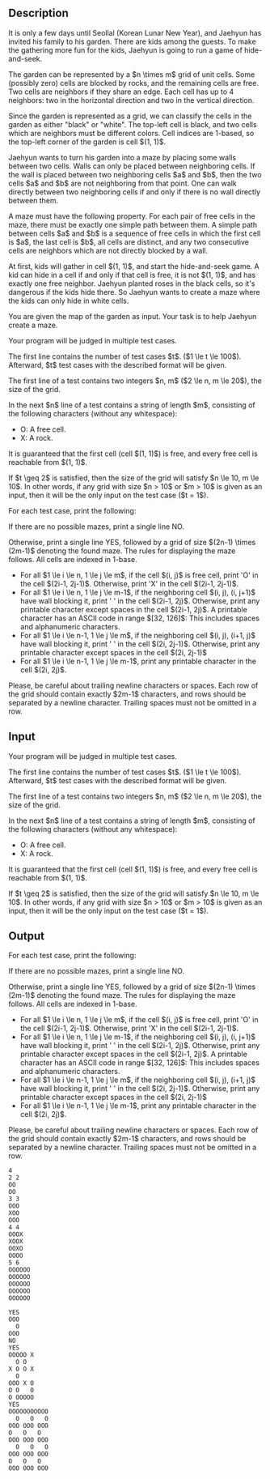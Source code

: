 ## Description

<div><p>It is only a few days until Seollal (Korean Lunar New Year), and Jaehyun has invited his family to his garden. There are kids among the guests. To make the gathering more fun for the kids, Jaehyun is going to run a game of hide-and-seek.</p><p>The garden can be represented by a $n \times m$ grid of unit cells. Some (possibly zero) cells are blocked by rocks, and the remaining cells are free. Two cells are neighbors if they share an edge. Each cell has up to 4 neighbors: two in the horizontal direction and two in the vertical direction. </p><p>Since the garden is represented as a grid, we can classify the cells in the garden as either "<span class="tex-font-style-tt">black</span>" or "<span class="tex-font-style-tt">white</span>". The top-left cell is black, and two cells which are neighbors must be different colors. Cell indices are 1-based, so the top-left corner of the garden is cell $(1, 1)$.</p><p>Jaehyun wants to turn his garden into a <span class="tex-font-style-it">maze</span> by placing some walls between two cells. Walls can only be placed between neighboring cells. If the wall is placed between two neighboring cells $a$ and $b$, then the two cells $a$ and $b$ are not neighboring from that point. One can walk directly between two neighboring cells if and only if there is no wall directly between them. </p><p>A <span class="tex-font-style-it">maze</span> must have the following property. For each pair of free cells in the maze, there must be exactly one simple path between them. A simple path between cells $a$ and $b$ is a sequence of free cells in which the first cell is $a$, the last cell is $b$, all cells are distinct, and any two consecutive cells are neighbors which are not directly blocked by a wall.</p><p>At first, kids will gather in cell $(1, 1)$, and start the hide-and-seek game. A kid can hide in a cell if and only if that cell is free, it is not $(1, 1)$, and has exactly one free neighbor. Jaehyun planted roses in the black cells, so it's dangerous if the kids hide there. So Jaehyun wants to create a maze where the kids can only hide in white cells.</p><p>You are given the map of the garden as input. Your task is to help Jaehyun create a maze.</p></div><div class="input-specification"><p>Your program will be judged in multiple test cases.</p><p>The first line contains the number of test cases $t$. ($1 \le t \le 100$). Afterward, $t$ test cases with the described format will be given.</p><p>The first line of a test contains two integers $n, m$ ($2 \le n, m \le 20$), the size of the grid.</p><p>In the next $n$ line of a test contains a string of length $m$, consisting of the following characters (without any whitespace): </p><ul> <li> <span class="tex-font-style-tt">O</span>: A free cell. </li><li> <span class="tex-font-style-tt">X</span>: A rock. </li></ul><p>It is guaranteed that the first cell (cell $(1, 1)$) is free, and every free cell is reachable from $(1, 1)$. </p><p><span class="tex-font-style-bf">If $t \geq 2$ is satisfied, then the size of the grid will satisfy $n \le 10, m \le 10$</span>. In other words, if any grid with size $n &gt; 10$ or $m &gt; 10$ is given as an input, then it will be the only input on the test case ($t = 1$).</p></div><div class="output-specification"><p>For each test case, print the following:</p><p>If there are no possible mazes, print a single line <span class="tex-font-style-tt">NO</span>.</p><p>Otherwise, print a single line <span class="tex-font-style-tt">YES</span>, followed by a grid of size $(2n-1) \times (2m-1)$ denoting the found maze. The rules for displaying the maze follows. All cells are indexed in 1-base.</p><ul> <li> For all $1 \le i \le n, 1 \le j \le m$, if the cell $(i, j)$ is free cell, print <span class="tex-font-style-tt">'O'</span> in the cell $(2i-1, 2j-1)$. Otherwise, print <span class="tex-font-style-tt">'X'</span> in the cell $(2i-1, 2j-1)$. </li><li> For all $1 \le i \le n, 1 \le j \le m-1$, if the neighboring cell $(i, j), (i, j+1)$ have wall blocking it, print <span class="tex-font-style-tt">' '</span> in the cell $(2i-1, 2j)$. Otherwise, print <span class="tex-font-style-bf">any printable character except spaces</span> in the cell $(2i-1, 2j)$. A printable character has an ASCII code in range $[32, 126]$: This includes spaces and alphanumeric characters. </li><li> For all $1 \le i \le n-1, 1 \le j \le m$, if the neighboring cell $(i, j), (i+1, j)$ have wall blocking it, print <span class="tex-font-style-tt">'&nbsp;'</span> in the cell $(2i, 2j-1)$. Otherwise, print <span class="tex-font-style-bf">any printable character except spaces</span> in the cell $(2i, 2j-1)$ </li><li> For all $1 \le i \le n-1, 1 \le j \le m-1$, print <span class="tex-font-style-bf">any printable character</span> in the cell $(2i, 2j)$. </li></ul><p>Please, be careful about trailing newline characters or spaces. Each row of the grid should contain <span class="tex-font-style-bf">exactly $2m-1$</span> characters, and rows should be separated by a newline character. Trailing spaces must not be omitted in a row.</p></div>

## Input

<p>Your program will be judged in multiple test cases.</p><p>The first line contains the number of test cases $t$. ($1 \le t \le 100$). Afterward, $t$ test cases with the described format will be given.</p><p>The first line of a test contains two integers $n, m$ ($2 \le n, m \le 20$), the size of the grid.</p><p>In the next $n$ line of a test contains a string of length $m$, consisting of the following characters (without any whitespace): </p><ul> <li> <span class="tex-font-style-tt">O</span>: A free cell. </li><li> <span class="tex-font-style-tt">X</span>: A rock. </li></ul><p>It is guaranteed that the first cell (cell $(1, 1)$) is free, and every free cell is reachable from $(1, 1)$. </p><p><span class="tex-font-style-bf">If $t \geq 2$ is satisfied, then the size of the grid will satisfy $n \le 10, m \le 10$</span>. In other words, if any grid with size $n &gt; 10$ or $m &gt; 10$ is given as an input, then it will be the only input on the test case ($t = 1$).</p>

## Output

<p>For each test case, print the following:</p><p>If there are no possible mazes, print a single line <span class="tex-font-style-tt">NO</span>.</p><p>Otherwise, print a single line <span class="tex-font-style-tt">YES</span>, followed by a grid of size $(2n-1) \times (2m-1)$ denoting the found maze. The rules for displaying the maze follows. All cells are indexed in 1-base.</p><ul> <li> For all $1 \le i \le n, 1 \le j \le m$, if the cell $(i, j)$ is free cell, print <span class="tex-font-style-tt">'O'</span> in the cell $(2i-1, 2j-1)$. Otherwise, print <span class="tex-font-style-tt">'X'</span> in the cell $(2i-1, 2j-1)$. </li><li> For all $1 \le i \le n, 1 \le j \le m-1$, if the neighboring cell $(i, j), (i, j+1)$ have wall blocking it, print <span class="tex-font-style-tt">' '</span> in the cell $(2i-1, 2j)$. Otherwise, print <span class="tex-font-style-bf">any printable character except spaces</span> in the cell $(2i-1, 2j)$. A printable character has an ASCII code in range $[32, 126]$: This includes spaces and alphanumeric characters. </li><li> For all $1 \le i \le n-1, 1 \le j \le m$, if the neighboring cell $(i, j), (i+1, j)$ have wall blocking it, print <span class="tex-font-style-tt">'&nbsp;'</span> in the cell $(2i, 2j-1)$. Otherwise, print <span class="tex-font-style-bf">any printable character except spaces</span> in the cell $(2i, 2j-1)$ </li><li> For all $1 \le i \le n-1, 1 \le j \le m-1$, print <span class="tex-font-style-bf">any printable character</span> in the cell $(2i, 2j)$. </li></ul><p>Please, be careful about trailing newline characters or spaces. Each row of the grid should contain <span class="tex-font-style-bf">exactly $2m-1$</span> characters, and rows should be separated by a newline character. Trailing spaces must not be omitted in a row.</p>





```input1
4
2 2
OO
OO
3 3
OOO
XOO
OOO
4 4
OOOX
XOOX
OOXO
OOOO
5 6
OOOOOO
OOOOOO
OOOOOO
OOOOOO
OOOOOO
```




```output1
YES
OOO
  O
OOO
NO
YES
OOOOO X
  O O  
X O O X
  O    
OOO X O
O O   O
O OOOOO
YES
OOOOOOOOOOO
  O   O   O
OOO OOO OOO
O   O   O  
OOO OOO OOO
  O   O   O
OOO OOO OOO
O   O   O  
OOO OOO OOO
```


